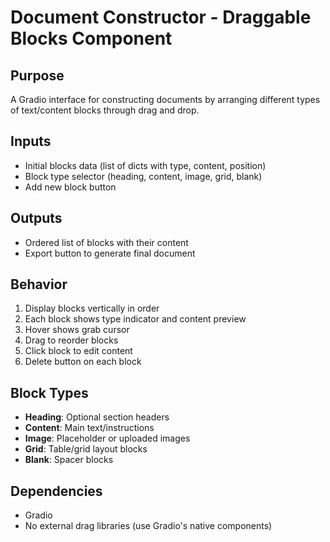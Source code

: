 # Document Constructor - Draggable Blocks Component

## Purpose

A Gradio interface for constructing documents by arranging different types of text/content blocks through drag and drop.

## Inputs

- Initial blocks data (list of dicts with type, content, position)
- Block type selector (heading, content, image, grid, blank)
- Add new block button

## Outputs

- Ordered list of blocks with their content
- Export button to generate final document

## Behavior

1. Display blocks vertically in order
2. Each block shows type indicator and content preview
3. Hover shows grab cursor
4. Drag to reorder blocks
5. Click block to edit content
6. Delete button on each block

## Block Types

- **Heading**: Optional section headers
- **Content**: Main text/instructions
- **Image**: Placeholder or uploaded images
- **Grid**: Table/grid layout blocks
- **Blank**: Spacer blocks

## Dependencies

- Gradio
- No external drag libraries (use Gradio's native components)
